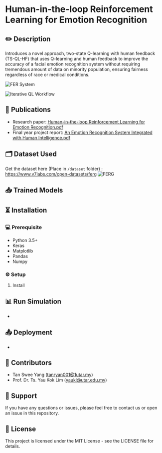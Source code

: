 # Human-in-the-loop Reinforcement Learning for Emotion Recognition

## ✏️ Description
Introduces a novel approach, two-state Q-learning with human feedback (TS-QL-HF) that uses Q-learning and human feedback to improve the accuracy of a facial emotion recognition system without requiring tremendous amount of data on minority population, ensuring fairness regardless of race or medical conditions.

![FER System](https://github.com/tansweeyang/Human-in-the-loop-Reinforcement-Learning-for-Emotion-Recognition/blob/ba6fc30777812190ac3a97de65332fbf957dfd28/FER_Flow.jpg)

![Iterative QL Workflow](https://github.com/tansweeyang/Human-in-the-loop-Reinforcement-Learning-for-Emotion-Recognition/blob/14b842071780ea72d2738566de61ceab73fcd792/Iterative%20QL%20Flow.jpg)

## 📝 Publications
- Research paper: [Human-in-the-loop Reinforcement Learning for Emotion Recognition.pdf](https://github.com/tansweeyang/Human-in-the-loop-Reinforcement-Learning-for-Emotion-Recognition/blob/650a5d08414160b20a9c1318e002ae5039f6b3f9/HITL%20FER5_Submitted.pdf)
- Final year project report:
[An Emotion Recognition System Integrated with Human Intelligence.pdf](https://github.com/tansweeyang/An-Emotion-Recognition-System-Integrated-with-Human-Intelligence/blob/75cbc1d33f7cc33245475dbf1f9e036436d7afe1/documents/SE_1904180_FYP%20report%20-%20TanSweeYang.pdf)

## 🗂️ Dataset Used
Get the dataset here (Place in ```/dataset``` folder) : https://www.v7labs.com/open-datasets/ferg
![FERG](https://grail.cs.washington.edu/projects/deepexpr/sampleimages.jpg)

## 📥 Trained Models

## ⏳ Installation
### 💻 Prerequisite 
- Python 3.5+
- Keras
- Matplotlib
- Pandas
- Numpy
### ⚙️ Setup
1. Install

## 📊 Run Simulation
-

## 📤 Deployment
- 

## 👥 Contributors
- Tan Swee Yang  (tanryan001@1utar.my)
- Prof. Dr. Ts. Yau Kok Lim (yaukl@utar.edu.my)

## 🦻 Support
If you have any questions or issues, please feel free to contact us or open an issue in this repository.

## 📃 License
This project is licensed under the MIT License - see the LICENSE file for details.

